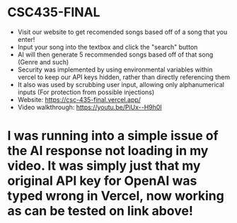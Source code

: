 # CSC435-FINAL
- Visit our website to get recomended songs based off of a song that you enter!
- Input your song into the textbox and click the "search" button
- AI will then generate 5 recommended songs based off of that song (Genre and such)
- Security was implemented by using environmental variables within vercel to keep our API keys hidden, rather than directly referencing them
- It also was used by scrubbing user input, allowing only alphanumerical inputs (For protection from possible injections)
- Website: https://csc-435-final.vercel.app/
- Video walkthrough: https://youtu.be/PiUx--H9h0I
# I was running into a simple issue of the AI response not loading in my video. It was simply just that my original API key for OpenAI was typed wrong in Vercel, now working as can be tested on link above!
